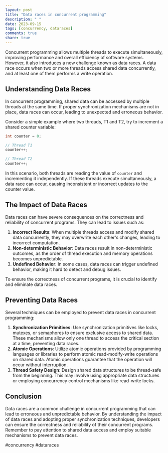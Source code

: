 ```yaml
---
layout: post
title: "Data races in concurrent programming"
description: " "
date: 2023-09-15
tags: [concurrency, dataraces]
comments: true
share: true
---
```


Concurrent programming allows multiple threads to execute simultaneously, improving performance and overall efficiency of software systems. However, it also introduces a new challenge known as data races. A data race occurs when two or more threads access shared data concurrently, and at least one of them performs a write operation.

## Understanding Data Races

In concurrent programming, shared data can be accessed by multiple threads at the same time. If proper synchronization mechanisms are not in place, data races can occur, leading to unexpected and erroneous behavior.

Consider a simple example where two threads, T1 and T2, try to increment a shared counter variable:

```java
int counter = 0;

// Thread T1
counter++;

// Thread T2 
counter++;
```

In this scenario, both threads are reading the value of `counter` and incrementing it independently. If these threads execute simultaneously, a data race can occur, causing inconsistent or incorrect updates to the counter value.

## The Impact of Data Races

Data races can have severe consequences on the correctness and reliability of concurrent programs. They can lead to issues such as:

1. **Incorrect Results**: When multiple threads access and modify shared data concurrently, they may overwrite each other's changes, leading to incorrect computation.
2. **Non-deterministic Behavior**: Data races result in non-deterministic outcomes, as the order of thread execution and memory operations becomes unpredictable.
3. **Undefined Behavior**: In some cases, data races can trigger undefined behavior, making it hard to detect and debug issues.

To ensure the correctness of concurrent programs, it is crucial to identify and eliminate data races.

## Preventing Data Races

Several techniques can be employed to prevent data races in concurrent programming:

1. **Synchronization Primitives**: Use synchronization primitives like locks, mutexes, or semaphores to ensure exclusive access to shared data. These mechanisms allow only one thread to access the critical section at a time, preventing data races.
2. **Atomic Operations**: Utilize atomic operations provided by programming languages or libraries to perform atomic read-modify-write operations on shared data. Atomic operations guarantee that the operation will occur without interruption.
3. **Thread Safety Design**: Design shared data structures to be thread-safe from the beginning. This may involve using appropriate data structures or employing concurrency control mechanisms like read-write locks.

## Conclusion

Data races are a common challenge in concurrent programming that can lead to erroneous and unpredictable behavior. By understanding the impact of data races and adopting proper synchronization techniques, developers can ensure the correctness and reliability of their concurrent programs. Remember to pay attention to shared data access and employ suitable mechanisms to prevent data races.

#concurrency #dataraces